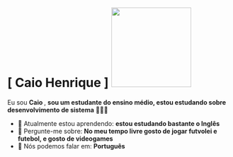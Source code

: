 # [ Caio Henrique ] <img src="https://media.tenor.com/fF_dxTDbcUYAAAAM/neymar-neymar-jr.gif" width="180px">


Eu sou <strong>Caio </strong>, <strong>sou um estudante do ensino médio, estou estudando sobre desenvolvimento de sistema</strong> 👨🏻‍💻 

- 🚀 Atualmente estou aprendendo: <strong>estou estudando bastante o Inglês</strong> 
- 💬 Pergunte-me sobre: <strong>No meu tempo livre gosto de jogar futvolei e futebol, e gosto de videogames</strong>
- 📣 Nós podemos falar em: <strong>Português</strong>
